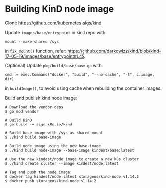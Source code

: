 # Building KinD node image

Clone https://github.com/kubernetes-sigs/kind.

Update `images/base/entrypoint` in kind repo with
```
mount --make-shared /sys
```
 in `fix_mount()` function, refer: https://github.com/darkowlzz/kind/blob/kind-17-05-19/images/base/entrypoint#L45.

(Optional) Update `pkg/build/base/base.go` with:
```
cmd := exec.Command("docker", "build", "--no-cache", "-t", c.image, dir)
```
in `buildImage()`, to avoid using cache when rebuilding the container images.

Build and publish kind node image:
```
# Download the vendor deps
$ go mod vendor

# Build KinD
$ go build -v sigs.k8s.io/kind

# Build base image with /sys as shared mount
$ ./kind build base-image

# Build node image using the new base-image
$ ./kind build node-image --base-image kindest/base:latest

# Use the new kindest/node image to create a new k8s cluster
$ ./kind create cluster --image kindest/node:latest

# Tag and push the node image:
$ docker tag kindest/node:latest storageos/kind-node:v1.14.2
$ docker push storageos/kind-node:v1.14.2
```
